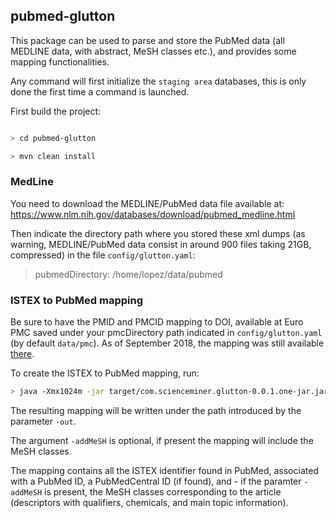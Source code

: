 ## pubmed-glutton

This package can be used to parse and store the PubMed data (all MEDLINE data, with abstract, MeSH classes etc.), and provides some mapping functionalities.

Any command will first initialize the `staging area` databases, this is only done the first time a command is launched.

First build the project:

```bash

> cd pubmed-glutton

> mvn clean install

```

### MedLine

You need to download the MEDLINE/PubMed data file available at: https://www.nlm.nih.gov/databases/download/pubmed_medline.html

Then indicate the directory path where you stored these xml dumps (as warning, MEDLINE/PubMed data consist in around 900 files taking 21GB, compressed) in the file `config/glutton.yaml`: 

> pubmedDirectory: /home/lopez/data/pubmed

### ISTEX to PubMed mapping

Be sure to have the PMID and PMCID mapping to DOI, available at Euro PMC saved under your pmcDirectory path indicated in `config/glutton.yaml` (by default `data/pmc`). As of September 2018, the mapping was still available [there](ftp://ftp.ebi.ac.uk/pub/databases/pmc/DOI/).

To create the ISTEX to PubMed mapping, run:

```bash
> java -Xmx1024m -jar target/com.scienceminer.glutton-0.0.1.one-jar.jar -exe istexPMID -addMeSH -out ../data/istex/istex2pmid.json
```

The resulting mapping will be written under the path introduced by the parameter `-out`.

The argument `-addMeSH` is optional, if present the mapping will include the MeSH classes.  

The mapping contains all the ISTEX identifier found in PubMed, associated with a PubMed ID, a PubMedCentral ID (if found), and - if the paramter `-addMeSH` is present, the MeSH classes corresponding to the article (descriptors with qualifiers, chemicals, and main topic information).

